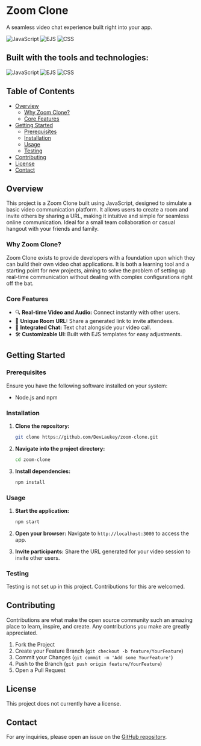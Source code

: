 # Zoom Clone
A seamless video chat experience built right into your app.

![JavaScript](https://img.shields.io/badge/JavaScript-ES6-blue)
![EJS](https://img.shields.io/badge/EJS-Template-orange)
![CSS](https://img.shields.io/badge/CSS-Styling-green)

## Built with the tools and technologies:
![JavaScript](https://img.shields.io/badge/JavaScript-ES6-blue)
![EJS](https://img.shields.io/badge/EJS-Template-orange)
![CSS](https://img.shields.io/badge/CSS-Styling-green) 

## Table of Contents

- [Overview](#overview)
  - [Why Zoom Clone?](#why-zoom-clone)
  - [Core Features](#core-features)
- [Getting Started](#getting-started)
  - [Prerequisites](#prerequisites)
  - [Installation](#installation)
  - [Usage](#usage)
  - [Testing](#testing)
- [Contributing](#contributing)
- [License](#license)
- [Contact](#contact)

## Overview
This project is a Zoom Clone built using JavaScript, designed to simulate a basic video communication platform. It allows users to create a room and invite others by sharing a URL, making it intuitive and simple for seamless online communication. Ideal for a small team collaboration or casual hangout with your friends and family.

### Why Zoom Clone?
Zoom Clone exists to provide developers with a foundation upon which they can build their own video chat applications. It is both a learning tool and a starting point for new projects, aiming to solve the problem of setting up real-time communication without dealing with complex configurations right off the bat.

### Core Features
- 🔍 **Real-time Video and Audio:** Connect instantly with other users.
- 📎 **Unique Room URL:** Share a generated link to invite attendees.
- 💬 **Integrated Chat:** Text chat alongside your video call.
- 🛠️ **Customizable UI:** Built with EJS templates for easy adjustments.

## Getting Started

### Prerequisites
Ensure you have the following software installed on your system:
- Node.js and npm

### Installation

1. **Clone the repository:**
   ```bash
   git clone https://github.com/DevLaukey/zoom-clone.git
   ```
2. **Navigate into the project directory:**
   ```bash
   cd zoom-clone
   ```
3. **Install dependencies:**
   ```bash
   npm install
   ```

### Usage
1. **Start the application:**
   ```bash
   npm start
   ```
2. **Open your browser:**
   Navigate to `http://localhost:3000` to access the app.

3. **Invite participants:**
   Share the URL generated for your video session to invite other users.

### Testing
Testing is not set up in this project. Contributions for this are welcomed.

## Contributing
Contributions are what make the open source community such an amazing place to learn, inspire, and create. Any contributions you make are greatly appreciated.

1. Fork the Project
2. Create your Feature Branch (`git checkout -b feature/YourFeature`)
3. Commit your Changes (`git commit -m 'Add some YourFeature'`)
4. Push to the Branch (`git push origin feature/YourFeature`)
5. Open a Pull Request

## License
This project does not currently have a license.

## Contact
For any inquiries, please open an issue on the [GitHub repository](https://github.com/devlaukey/zoom-clone).
```
